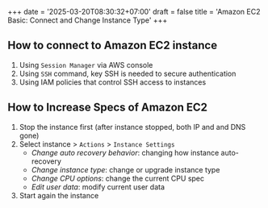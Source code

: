 +++
date = '2025-03-20T08:30:32+07:00'
draft = false
title = 'Amazon EC2 Basic: Connect and Change Instance Type'
+++

## How to connect to Amazon EC2 instance

1. Using `Session Manager` via AWS console
2. Using `SSH` command, key SSH is needed to secure authentication
3. Using IAM policies that control SSH access to instances

## How to Increase Specs of Amazon EC2

1. Stop the instance first (after instance stopped, both IP and and DNS gone)
2. Select instance > `Actions` > `Instance Settings`
   * _Change auto recovery behavior_: changing how instance auto-recovery
   * _Change instance type_: change or upgrade instance type
   * _Change CPU options_: change the current CPU spec
   * _Edit user data_: modify current user data
3. Start again the instance
